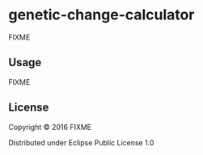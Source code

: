# genetic-change-calculator

FIXME

## Usage

FIXME

## License

Copyright © 2016 FIXME

Distributed under Eclipse Public License 1.0
